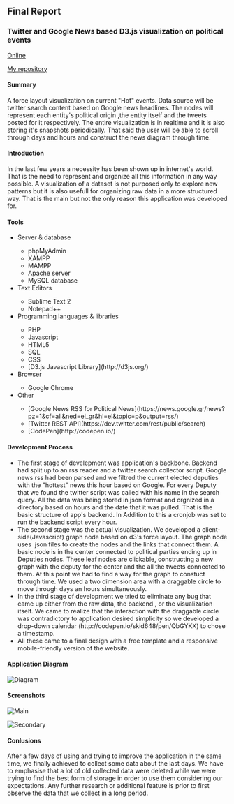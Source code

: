 
<h2>Final Report</h2>


<h3>Twitter and Google News based D3.js visualization on political events</h3>

[Online](http://83.212.97.224:8080/nodenews/frontend/)


[My repository](https://github.com/skid648/Twitter-and-google-news-based-visualization)

<h4>Summary</h4>

A force layout visualization on current "Hot" events. Data source will be twitter search content based on Google news headlines.
The nodes will represent each entity's political origin ,the entity itself and the tweets posted for it respectively. The entire 
visualization is in realtime and it is also storing it's snapshots periodically. That said the user will be able to scroll through days and hours and construct the news diagram through time.


<h4>Introduction</h4>

In the last few years a necessity has been shown up in internet's world. That is the need to represent and organize all this information in any way possible. A visualization of a dataset is not purposed only to explore new patterns but it is also usefull for organizing raw data in a more structured way. That is the main but not the only reason this application was developed for.

<h4>Tools</h4>
<ul>
<li>Server & database</li>
  <ul>
  <li>phpMyAdmin</li>
  <li>XAMPP</li> 
  <li>MAMPP</li>
  <li>Apache server</li>
  <li>MySQL database</li>
  </ul>
<li>Text Editors</li>
<ul>
  <li>Sublime Text 2 </li>
  <li>Notepad++</li>
  </ul>
<li>Programming languages & libraries</li>
<ul>
  <li>PHP</li>
  <li>Javascript</li>
  <li>HTML5</li>
  <li>SQL  </li>
  <li>CSS</li>
  <li>[D3.js Javascript Library](http://d3js.org/)</li>
  </ul>
<li>Browser</li>
<ul>
  <li>Google Chrome</li>
  </ul>
<li>Other</li>
<ul>
<li>[Google News RSS for Political News](https://news.google.gr/news?pz=1&cf=all&ned=el_gr&hl=el&topic=p&output=rss/)</li> 
<li>[Twitter REST API](https://dev.twitter.com/rest/public/search)</li>
<li>[CodePen](http://codepen.io/)</li>
  </ul>
</ul>

<h4>Development Process </h4>
<ul>
<li>The first stage of develepment was application's backbone. Backend had split up to an rss reader and a twitter search collector script. Google news rss had been parsed and we filtred the current elected deputies with the "hottest" news this hour based on Google. For every Deputy that we found the twitter script was called with his name in the search query. All the data was being stored in json format and orgnized in a directory based on hours and the date that it was pulled.
That is the basic structure of app's backend. In Addition to this a cronjob was set to run the backend script every hour.</li>

<li>The second stage was the actual visualization. We developed a client-side(Javascript) graph node based on d3's force layout. The graph node uses .json files to create the nodes and the links that connect them. A basic node is in the center connected to political parties ending up in Deputies nodes. These leaf nodes are clickable, constructing a new graph with the deputy for the center and the all the tweets connected to them. At this point we had to find a way for the graph to constuct through time. We used a two dimension area with a draggable circle to move through days an hours simultaneously.</li>

<li>In the third stage of development we tried to eliminate any bug that came up either from the raw data, the backend , or the visualization itself. We came to realize that the interaction with the draggable circle was contradictory to application desired simplicity so we developed a drop-down calendar (http://codepen.io/skid648/pen/QbGYKX) to chose a timestamp.</li>

<li>All these came to a final design with a free template and a responsive mobile-friendly version of the website.</li>
</ul>
<h4>Application Diagram</h4>

![Diagram](https://raw.githubusercontent.com/courses-ionio/sw/master/projects_2015/P2011012-P2011022/imgs/diagram.png)

<h4>Screenshots</h4>

![Main](https://raw.githubusercontent.com/courses-ionio/sw/master/projects_2015/P2011012-P2011022/imgs/screenshot1.png)

![Secondary](https://raw.githubusercontent.com/courses-ionio/sw/master/projects_2015/P2011012-P2011022/imgs/Screenshot2.png)

<h4>Conlusions</h4>

After a few days of using and trying to improve the application in the same time, we finally achieved to collect some data about the last days.
We have to emphasise that a lot of old collected data were deleted while we were trying to find the best form of storage in order to use them considering our expectations. Any further research or additional feature is prior to first observe the data that we collect in a long period.

